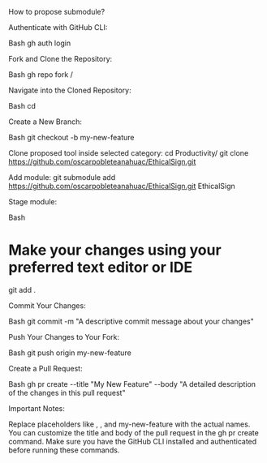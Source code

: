 How to propose submodule?

Authenticate with GitHub CLI:

Bash
gh auth login


Fork and Clone the Repository:

Bash
gh repo fork <original-owner>/<repository-name>


Navigate into the Cloned Repository:

Bash
cd <repository-name>


Create a New Branch:

Bash
git checkout -b my-new-feature


Clone proposed tool inside selected category:
cd Productivity/
git clone https://github.com/oscarpobleteanahuac/EthicalSign.git

Add module:
git submodule add https://github.com/oscarpobleteanahuac/EthicalSign.git EthicalSign


Stage module:

Bash
# Make your changes using your preferred text editor or IDE
git add .  

Commit Your Changes:

Bash
git commit -m "A descriptive commit message about your changes"

Push Your Changes to Your Fork:

Bash
git push origin my-new-feature


Create a Pull Request:

Bash
gh pr create --title "My New Feature" --body "A detailed description of the changes in this pull request"


Important Notes:

Replace placeholders like <original-owner>, <repository-name>, and my-new-feature with the actual names.
You can customize the title and body of the pull request in the gh pr create command.
Make sure you have the GitHub CLI installed and authenticated before running these commands.
